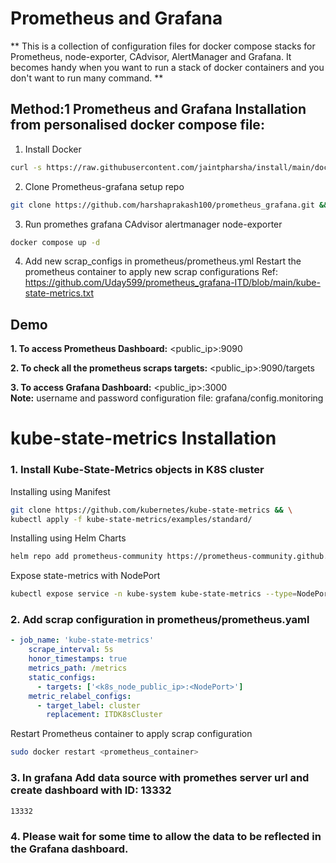 
# Prometheus and Grafana
** This is a collection of configuration files for docker compose stacks for Prometheus, node-exporter, CAdvisor, AlertManager and Grafana.
It becomes handy when you want to run a stack of docker containers and you don't want to run many command. **


## Method:1 Prometheus and Grafana Installation from personalised docker compose file:

  1. Install Docker
```bash
curl -s https://raw.githubusercontent.com/jaintpharsha/install/main/docker | sudo bash
```
  2. Clone Prometheus-grafana setup repo 
```bash
git clone https://github.com/harshaprakash100/prometheus_grafana.git && cd ./prometheus_grafana
```

  3. Run promethes grafana CAdvisor alertmanager node-exporter
```bash    
docker compose up -d 
```
  4. Add new scrap_configs in prometheus/prometheus.yml
   Restart the prometheus container to apply new scrap configurations
  Ref: https://github.com/Uday599/prometheus_grafana-ITD/blob/main/kube-state-metrics.txt 

## Demo

**1. To access Prometheus Dashboard:** <public_ip>:9090
    
**2. To check all the prometheus scraps targets:** <public_ip>:9090/targets 
    
**3. To access Grafana Dashboard:** <public_ip>:3000 <br/>
  **Note:** username and password configuration file: grafana/config.monitoring


# kube-state-metrics Installation

### 1. Install Kube-State-Metrics objects in K8S cluster
	
Installing using Manifest
```bash
git clone https://github.com/kubernetes/kube-state-metrics && \
kubectl apply -f kube-state-metrics/examples/standard/
```	
Installing using Helm Charts
```bash
helm repo add prometheus-community https://prometheus-community.github.io/helm-chartshelm repo updatehelm install kube-state-metrics prometheus-community/kube-state-metrics -n kube-system
```

Expose state-metrics with NodePort 
```bash
kubectl expose service -n kube-system kube-state-metrics --type=NodePort --target-port=8080 --name=kube-state-metrics-np
```

### 2. Add scrap configuration in prometheus/prometheus.yaml
```yml
- job_name: 'kube-state-metrics'
    scrape_interval: 5s
    honor_timestamps: true
    metrics_path: /metrics
    static_configs:
      - targets: ['<k8s_node_public_ip>:<NodePort>']
    metric_relabel_configs:
      - target_label: cluster
        replacement: ITDK8sCluster
```
Restart Prometheus container to apply scrap configuration
```bash
sudo docker restart <prometheus_container>
```

### 3. In grafana Add data source with promethes server url and create dashboard with ID: 13332
```bash
13332
```

### 4. Please wait for some time to allow the data to be reflected in the Grafana dashboard.
